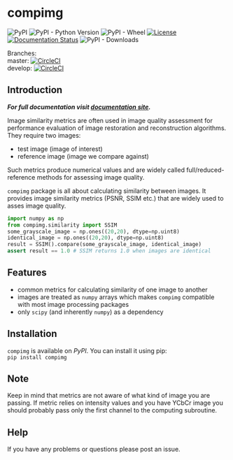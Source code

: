 # compimg
![PyPI](https://img.shields.io/pypi/v/compimg.svg)
![PyPI - Python Version](https://img.shields.io/pypi/pyversions/compimg.svg)
![PyPI - Wheel](https://img.shields.io/pypi/wheel/compimg.svg)
[![License](https://img.shields.io/badge/License-Apache%202.0-blue.svg)](https://opensource.org/licenses/Apache-2.0)
[![Documentation Status](https://readthedocs.org/projects/compimg/badge/?version=master)](https://compimg.readthedocs.io/en/master/?badge=master)
![PyPI - Downloads](https://img.shields.io/pypi/dm/compimg)

Branches:  
master: [![CircleCI](https://circleci.com/gh/khrynczenko/compimg/tree/master.svg?style=svg)](https://circleci.com/gh/khrynczenko/compimg/tree/master)  
develop: [![CircleCI](https://circleci.com/gh/khrynczenko/compimg/tree/develop.svg?style=svg)](https://circleci.com/gh/khrynczenko/compimg/tree/develop)


## Introduction
**_For full documentation visit [documentation site](https://compimg.readthedocs.io)._**  

Image similarity metrics are often used in image quality assessment for performance
evaluation of image restoration and reconstruction algorithms. They require two images:
- test image (image of interest)
- reference image (image we compare against)  

Such metrics produce numerical values and are widely called full/reduced-reference methods for 
assessing image quality.

`compimg` package is all about calculating similarity between images. 
It provides image similarity metrics (PSNR, SSIM etc.) that are widely used 
to asses image quality.

```python
import numpy as np
from compimg.similarity import SSIM
some_grayscale_image = np.ones((20,20), dtype=np.uint8)
identical_image = np.ones((20,20), dtype=np.uint8)
result = SSIM().compare(some_grayscale_image, identical_image)
assert result == 1.0 # SSIM returns 1.0 when images are identical
```

## Features  
- common metrics for calculating similarity of one image to another 
- images are treated as `numpy` arrays which makes `compimg` compatible 
with most image processing packages
- only `scipy` (and inherently `numpy`) as a dependency

## Installation
`compimg` is available on *PyPI*. You can install it using pip:  
`pip install compimg`

## Note 
Keep in mind that metrics are not aware of what kind of image you are passing. 
If metric relies on intensity values and you have YCbCr image you should probably 
pass only the first channel to the computing subroutine.

## Help
If you have any problems or questions please post an issue.
